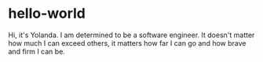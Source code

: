 # hello-world

Hi, it's Yolanda.
I am determined to be a software engineer. 
It doesn't matter how much I can exceed others, it matters how far I can go and how brave and firm I can be.
